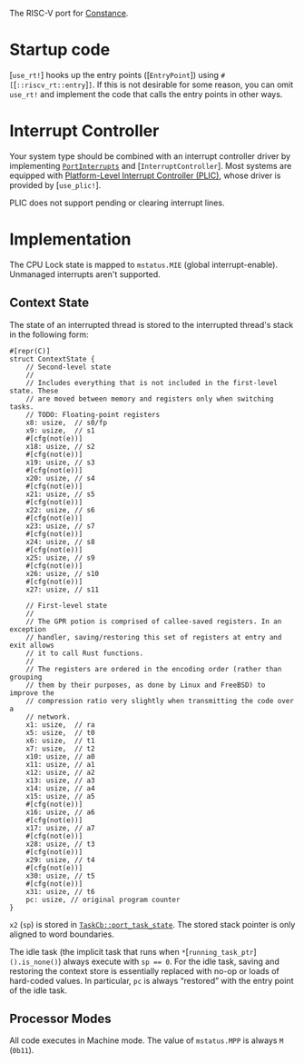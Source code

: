 The RISC-V port for [Constance](::constance).

# Startup code

[`use_rt!`] hooks up the entry points ([`EntryPoint`]) using `#[`[`::riscv_rt::entry`]`]`. If this is not desirable for some reason, you can omit `use_rt!` and implement the code that calls the entry points in other ways.

# Interrupt Controller

Your system type should be combined with an interrupt controller driver by implementing [`PortInterrupts`] and [`InterruptController`]. Most systems are equipped with [Platform-Level Interrupt Controller (PLIC)], whose driver is provided by [`use_plic!`].

[Platform-Level Interrupt Controller (PLIC)]: https://github.com/riscv/riscv-plic-spec/blob/master/riscv-plic.adoc
[`PortInterrupts`]: constance::kernel::PortInterrupts

PLIC does not support pending or clearing interrupt lines.

# Implementation

The CPU Lock state is mapped to `mstatus.MIE` (global interrupt-enable). Unmanaged interrupts aren't supported.

## Context State

The state of an interrupted thread is stored to the interrupted thread's stack in the following form:

```rust,ignore
#[repr(C)]
struct ContextState {
    // Second-level state
    //
    // Includes everything that is not included in the first-level state. These
    // are moved between memory and registers only when switching tasks.
    // TODO: Floating-point registers
    x8: usize,  // s0/fp
    x9: usize,  // s1
    #[cfg(not(e))]
    x18: usize, // s2
    #[cfg(not(e))]
    x19: usize, // s3
    #[cfg(not(e))]
    x20: usize, // s4
    #[cfg(not(e))]
    x21: usize, // s5
    #[cfg(not(e))]
    x22: usize, // s6
    #[cfg(not(e))]
    x23: usize, // s7
    #[cfg(not(e))]
    x24: usize, // s8
    #[cfg(not(e))]
    x25: usize, // s9
    #[cfg(not(e))]
    x26: usize, // s10
    #[cfg(not(e))]
    x27: usize, // s11

    // First-level state
    //
    // The GPR potion is comprised of callee-saved registers. In an exception
    // handler, saving/restoring this set of registers at entry and exit allows
    // it to call Rust functions.
    //
    // The registers are ordered in the encoding order (rather than grouping
    // them by their purposes, as done by Linux and FreeBSD) to improve the
    // compression ratio very slightly when transmitting the code over a
    // network.
    x1: usize,  // ra
    x5: usize,  // t0
    x6: usize,  // t1
    x7: usize,  // t2
    x10: usize, // a0
    x11: usize, // a1
    x12: usize, // a2
    x13: usize, // a3
    x14: usize, // a4
    x15: usize, // a5
    #[cfg(not(e))]
    x16: usize, // a6
    #[cfg(not(e))]
    x17: usize, // a7
    #[cfg(not(e))]
    x28: usize, // t3
    #[cfg(not(e))]
    x29: usize, // t4
    #[cfg(not(e))]
    x30: usize, // t5
    #[cfg(not(e))]
    x31: usize, // t6
    pc: usize, // original program counter
}
```

`x2` (`sp`) is stored in [`TaskCb::port_task_state`]. The stored stack pointer is only aligned to word boundaries.

[`TaskCb::port_task_state`]: constance::kernel::TaskCb::port_task_state

The idle task (the implicit task that runs when `*`[`running_task_ptr`]`().is_none()`) always execute with `sp == 0`. For the idle task, saving and restoring the context store is essentially replaced with no-op or loads of hard-coded values. In particular, `pc` is always “restored” with the entry point of the idle task.

## Processor Modes

All code executes in Machine mode. The value of `mstatus.MPP` is always `M` (`0b11`).
